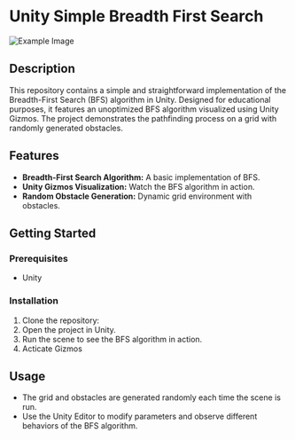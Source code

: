 # Unity Simple Breadth First Search
![Example Image](https://github.com/Silent0Wings/Unity-Simple-BFS/blob/main/ScreenShot/BFS%20(0).png)
## Description
This repository contains a simple and straightforward implementation of the Breadth-First Search (BFS) algorithm in Unity. Designed for educational purposes, it features an unoptimized BFS algorithm visualized using Unity Gizmos. The project demonstrates the pathfinding process on a grid with randomly generated obstacles.

## Features
- **Breadth-First Search Algorithm:** A basic implementation of BFS.
- **Unity Gizmos Visualization:** Watch the BFS algorithm in action.
- **Random Obstacle Generation:** Dynamic grid environment with obstacles.

## Getting Started
### Prerequisites
- Unity

### Installation
1. Clone the repository:
2. Open the project in Unity.
3. Run the scene to see the BFS algorithm in action.
4. Acticate Gizmos

## Usage
- The grid and obstacles are generated randomly each time the scene is run.
- Use the Unity Editor to modify parameters and observe different behaviors of the BFS algorithm.

